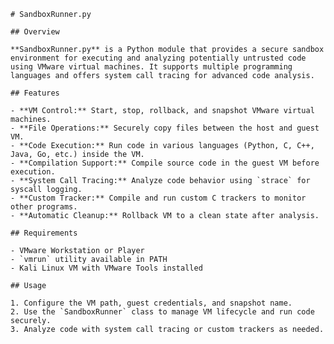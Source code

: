     # SandboxRunner.py

    ## Overview

    **SandboxRunner.py** is a Python module that provides a secure sandbox environment for executing and analyzing potentially untrusted code using VMware virtual machines. It supports multiple programming languages and offers system call tracing for advanced code analysis.

    ## Features

    - **VM Control:** Start, stop, rollback, and snapshot VMware virtual machines.
    - **File Operations:** Securely copy files between the host and guest VM.
    - **Code Execution:** Run code in various languages (Python, C, C++, Java, Go, etc.) inside the VM.
    - **Compilation Support:** Compile source code in the guest VM before execution.
    - **System Call Tracing:** Analyze code behavior using `strace` for syscall logging.
    - **Custom Tracker:** Compile and run custom C trackers to monitor other programs.
    - **Automatic Cleanup:** Rollback VM to a clean state after analysis.

    ## Requirements

    - VMware Workstation or Player
    - `vmrun` utility available in PATH
    - Kali Linux VM with VMware Tools installed

    ## Usage

    1. Configure the VM path, guest credentials, and snapshot name.
    2. Use the `SandboxRunner` class to manage VM lifecycle and run code securely.
    3. Analyze code with system call tracing or custom trackers as needed.